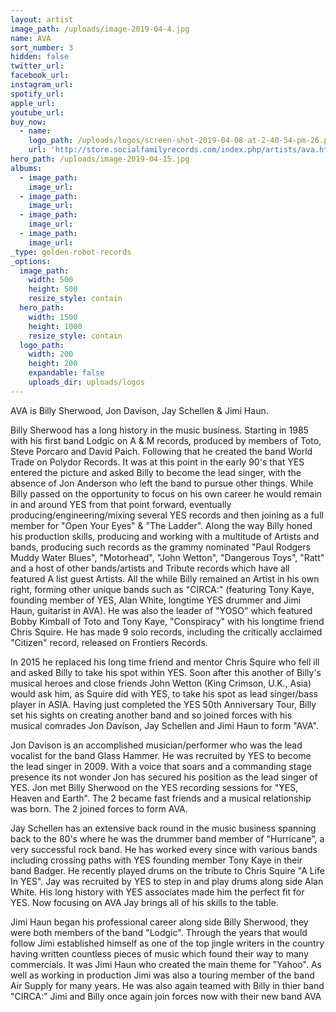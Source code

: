 ```yaml
---
layout: artist
image_path: /uploads/image-2019-04-4.jpg
name: AVA
sort_number: 3
hidden: false
twitter_url:
facebook_url:
instagram_url:
spotify_url:
apple_url:
youtube_url:
buy_now:
  - name:
    logo_path: /uploads/logos/screen-shot-2019-04-08-at-2-40-54-pm-26.png
    url: 'http://store.socialfamilyrecords.com/index.php/artists/ava.html'
hero_path: /uploads/image-2019-04-15.jpg
albums:
  - image_path:
    image_url:
  - image_path:
    image_url:
  - image_path:
    image_url:
  - image_path:
    image_url:
_type: golden-robot-records
_options:
  image_path:
    width: 500
    height: 500
    resize_style: contain
  hero_path:
    width: 1500
    height: 1000
    resize_style: contain
  logo_path:
    width: 200
    height: 200
    expandable: false
    uploads_dir: uploads/logos
---
```


AVA is Billy Sherwood, Jon Davison, Jay Schellen & Jimi Haun.

Billy Sherwood has a long history in the music business. Starting in 1985 with his first band Lodgic on A & M records, produced by members of Toto, Steve Porcaro and David Paich. Following that he created the band World Trade on Polydor Records. It was at this point in the early 90's that YES entered the picture and asked Billy to become the lead singer, with the absence of Jon Anderson who left the band to pursue other things. While Billy passed on the opportunity to focus on his own career he would remain in and around YES from that point forward, eventually producing/engineering/mixing several YES records and then joining as a full member for "Open Your Eyes" & "The Ladder". Along the way Billy honed his production skills, producing and working with a multitude of Artists and bands, producing such records as the grammy nominated "Paul Rodgers Muddy Water Blues", "Motorhead", "John Wetton", "Dangerous Toys", "Ratt" and a host of other bands/artists and Tribute records which have all featured A list guest Artists. All the while Billy remained an Artist in his own right, forming other unique bands such as "CIRCA:" (featuring Tony Kaye, founding member of YES, Alan White, longtime YES drummer and Jimi Haun, guitarist in AVA). He was also the leader of "YOSO" which featured Bobby Kimball of Toto and Tony Kaye, "Conspiracy" with his longtime friend Chris Squire. He has made 9 solo records, including the critically acclaimed "Citizen" record, released on Frontiers Records.

In 2015 he replaced his long time friend and mentor Chris Squire who fell ill and asked Billy to take his spot within YES. Soon after this another of Billy's musical heroes and close friends John Wetton (King Crimson, U.K., Asia) would ask him, as Squire did with YES, to take his spot as lead singer/bass player in ASIA. Having just completed the YES 50th Anniversary Tour, Billy set his sights on creating another band and so joined forces with his musical comrades Jon Davison, Jay Schellen and Jimi Haun to form "AVA".

Jon Davison is an accomplished musician/performer who was the lead vocalist for the band Glass Hammer. He was recruited by YES to become the lead singer in 2009. With a voice that soars and a commanding stage presence its not wonder Jon has secured his position as the lead singer of YES. Jon met Billy Sherwood on the YES recording sessions for "YES, Heaven and Earth". The 2 became fast friends and a musical relationship was born. The 2 joined forces to form AVA.

Jay Schellen has an extensive back round in the music business spanning back to the 80's where he was the drummer band member of "Hurricane", a very successful rock band. He has worked every since with various bands including crossing paths with YES founding member Tony Kaye in their band Badger. He recently played drums on the tribute to Chris Squire "A Life In YES". Jay was recruited by YES to step in and play drums along side Alan White. His long history with YES associates made him the perfect fit for YES. Now focusing on AVA Jay brings all of his skills to the table.

Jimi Haun began his professional career along side Billy Sherwood, they were both members of the band "Lodgic". Through the years that would follow Jimi established himself as one of the top jingle writers in the country having written countless pieces of music which found their way to many commercials. It was Jimi Haun who created the main theme for "Yahoo". As well as working in production Jimi was also a touring member of the band Air Supply for many years. He was also again teamed with Billy in thier band "CIRCA:" Jimi and Billy once again join forces now with their new band AVA